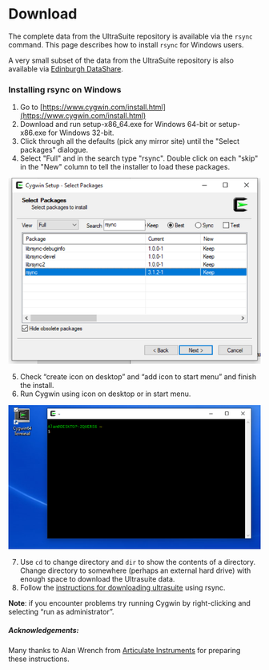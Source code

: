 # Download

The complete data from the UltraSuite repository is available via the `rsync` command. This page describes how to install `rsync` for Windows users.

A very small subset of the data from the UltraSuite repository is also available via [Edinburgh DataShare](http://hdl.handle.net/10283/3255). 



### Installing rsync on Windows

1. Go to [https://www.cygwin.com/install.html](https://www.cygwin.com/install.html)
2. Download and run setup-x86_64.exe for Windows 64-bit or setup-x86.exe for Windows 32-bit.
3. Click through all the defaults (pick any mirror site) until the "Select packages" dialogue.
4. Select "Full" and in the search type "rsync". Double click on each "skip" in the "New" column to tell the installer to load these packages.

![image](imgs/cygwin_1.png)

5. Check “create icon on desktop” and “add icon to start menu” and finish the install.
6. Run Cygwin using icon on desktop or in start menu.

![image](imgs/cygwin_2.png)

7.  Use `cd` to change directory and `dir` to show the contents of a directory. Change directory to somewhere (perhaps an external hard drive) with enough space to download the Ultrasuite data.
8. Follow the [instructions for downloading ultrasuite](download.md) using rsync.

**Note**: if you encounter problems try running Cygwin by right-clicking and selecting “run as administrator”. 



##### Acknowledgements:

Many thanks to Alan Wrench from [Articulate Instruments](http://www.articulateinstruments.com) for preparing these instructions.

